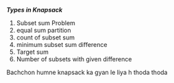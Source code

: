 ***Types in Knapsack***

1. Subset sum Problem
2. equal sum partition
3. count of subset sum
4. minimum subset sum difference
5. Target sum
6. Number of subsets with given difference

Bachchon humne knapsack ka gyan le liya h thoda thoda